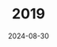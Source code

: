 ---
date: 2024-08-30
featured_image: 220111.jpeg
title: 2019
#type: gallery
sort_by: Name
resources:
- src: 191109.jpg
  title: '"What makes night within us may leave stars."'
- src: 191028.jpg
  title: '"The moment seizes us."'
- src: 191004.jpg
  title: Mugshot of the Goodest-Boy-in-the-World.
- src: 191002.jpeg
  title: '"It is just us and, in the firmament above, the light of a billion billion dying stars."'
- src: 190924.jpg
  title: '"I embraced a cloud,but when I soared it rained."'
- src: 190324.jpeg
  title: Vonnegut for the win.
---